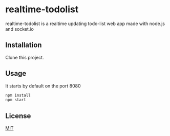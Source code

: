 # realtime-todolist
realtime-todolist is a realtime updating todo-list web app made with node.js and socket.io

## Installation

Clone this project.

## Usage

It starts by default on the port 8080

```bash
npm install
npm start
```

## License
[MIT](https://choosealicense.com/licenses/mit/)
